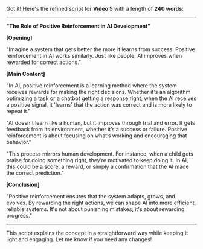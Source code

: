 Got it! Here's the refined script for **Video 5** with a length of **240 words**:

---

**"The Role of Positive Reinforcement in AI Development"**

**[Opening]**

"Imagine a system that gets better the more it learns from success. Positive reinforcement in AI works similarly. Just like people, AI improves when rewarded for correct actions."

**[Main Content]**

"In AI, positive reinforcement is a learning method where the system receives rewards for making the right decisions. Whether it's an algorithm optimizing a task or a chatbot getting a response right, when the AI receives a positive signal, it 'learns' that the action was correct and is more likely to repeat it."

"AI doesn't learn like a human, but it improves through trial and error. It gets feedback from its environment, whether it’s a success or failure. Positive reinforcement is about focusing on what’s working and encouraging that behavior."

"This process mirrors human development. For instance, when a child gets praise for doing something right, they’re motivated to keep doing it. In AI, this could be a score, a reward, or simply a confirmation that the AI made the correct prediction."

**[Conclusion]**

"Positive reinforcement ensures that the system adapts, grows, and evolves. By rewarding the right actions, we can shape AI into more efficient, reliable systems. It's not about punishing mistakes, it's about rewarding progress."

---

This script explains the concept in a straightforward way while keeping it light and engaging. Let me know if you need any changes!

